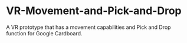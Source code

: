 # VR-Movement-and-Pick-and-Drop
A VR prototype that has a movement capabilities and Pick and Drop function for Google Cardboard.
